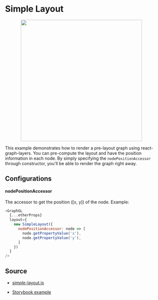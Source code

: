 # Simple Layout

<p align="center">
  <img src="/gatsby/images/layouts/simple.png" height="400" />
</p>

This example demonstrates how to render a pre-layout graph using react-graph-layers.
You can pre-compute the layout and have the position information in each node.
By simply specifying the `nodePositionAccessor` through constructor, you'll be able to render the graph right away.

## Configurations

#### nodePositionAccessor
The accessor to get the position ([x, y]) of the node.
Example:
```js
<GraphGL
  {...otherProps}
  layout={
    new SimpleLayout({
      nodePositionAccessor: node => [
        node.getPropertyValue('x'),
        node.getPropertyValue('y'),
      ]
    })
  }
/>
````

## Source
 - [simple-layout.js](TBD/master/src/layouts/simple-layout/index.js)

 - [Storybook example](TBD/master/stories/basic-layouts/stories.js#L30-L45)
